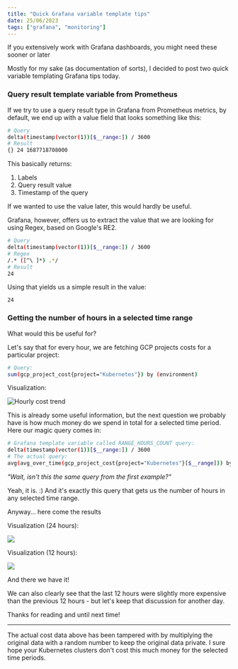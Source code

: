 ```yaml
---
title: "Quick Grafana variable template tips"
date: 25/06/2023
tags: ["grafana", "monitoring"]
---
```


If you extensively work with Grafana dashboards, you might need these sooner or later

<!--more-->

Mostly for my sake (as documentation of sorts), I decided to post two quick variable templating Grafana tips today.

### Query result template variable from Prometheus

If we try to use a query result type in Grafana from Prometheus metrics, by default, we end up with a value field that looks something like this:

```bash
# Query
delta(timestamp(vector(1))[$__range:]) / 3600
# Result
{} 24 1687718708000
```

This basically returns:

1. Labels
2. Query result value
3. Timestamp of the query

If we wanted to use the value later, this would hardly be useful.

Grafana, however, offers us to extract the value that we are looking for using Regex, based on Google's RE2.

```bash
# Query
delta(timestamp(vector(1))[$__range:]) / 3600
# Regex
/.* ([^\ ]*) .*/
# Result
24
```

Using that yields us a simple result in the value:

```
24
```

### Getting the number of hours in a selected time range

What would this be useful for?

Let's say that for every hour, we are fetching GCP projects costs for a particular project:

```bash
# Query:
sum(gcp_project_cost{project="Kubernetes"}) by (environment)
```

Visualization:

![Hourly cost trend](../../images/quick-grafana-variable-template-tips/hourly_cost_trend.png)

This is already some useful information, but the next question we probably have is how much money do we spend in total for a selected time period. Here our magic query comes in:

```bash
# Grafana template variable called RANGE_HOURS_COUNT query:
delta(timestamp(vector(1))[$__range:]) / 3600
# The actual query:
avg(avg_over_time(gcp_project_cost{project="Kubernetes"}[$__range])) by (environment) * $RANGE_HOURS_COUNT
```

_"Wait, isn't this the same query from the first example?"_

Yeah, it is. :) And it's exactly this query that gets us the number of hours in any selected time range.

Anyway... here come the results

Visualization (24 hours):

![](../../images/quick-grafana-variable-template-tips/24_hours_cost.png)

Visualization (12 hours):

![](../../images/quick-grafana-variable-template-tips/12_hours_cost.png)

And there we have it!

We can also clearly see that the last 12 hours were slightly more expensive than the previous 12 hours - but let's keep that discussion for another day.

Thanks for reading and until next time!

---

The actual cost data above has been tampered with by multiplying the original data with a random number to keep the original data private. I sure hope your Kubernetes clusters don't cost this much money for the selected time periods.
